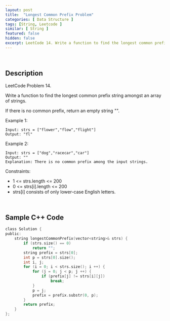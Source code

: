 ```yaml
---
layout: post
title:  "Longest Common Prefix Problem"
categories: [ Data Structure ]
tags: [String, Leetcode ]
similar: [ String ]
featured: false
hidden: false
excerpt: LeetCode 14. Write a function to find the longest common prefix string amongst an array of strings.
---
```


<br />

## Description

LeetCode Problem 14. 

Write a function to find the longest common prefix string amongst an array of strings.

If there is no common prefix, return an empty string "".

 

Example 1:
```
Input: strs = ["flower","flow","flight"]
Output: "fl"
```

Example 2:
```
Input: strs = ["dog","racecar","car"]
Output: ""
Explanation: There is no common prefix among the input strings.
```

Constraints:

* 1 <= strs.length <= 200
* 0 <= strs[i].length <= 200
* strs[i] consists of only lower-case English letters.


<br />

## Sample C++ Code


```c
class Solution {
public:
    string longestCommonPrefix(vector<string>& strs) {
        if (strs.size() == 0)
            return "";
        string prefix = strs[0];
        int p = strs[0].size();
        int i, j;
        for (i = 0; i < strs.size(); i ++) {
            for (j = 0; j < p; j ++) {
                if (prefix[j] != strs[i][j])
                    break;
            }
            p = j;
            prefix = prefix.substr(0, p);
        }
        return prefix;
    }
};
```
